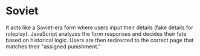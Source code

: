 # Soviet
It acts like a Soviet-era form where users input their details (fake details for roleplay). JavaScript analyzes the form responses and decides their fate based on historical logic. Users are then redirected to the correct page that matches their "assigned punishment."
